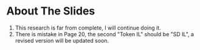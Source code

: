 # About The Slides

1. This research is far from complete, I will continue doing it.
2. There is mistake in Page 20, the second "Token IL" should be "SD IL", a revised version will be updated soon.
